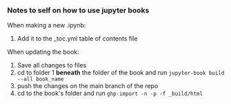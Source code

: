 ### Notes to self on how to use jupyter books

When making a new .ipynb:

1. Add it to the _toc.yml table of contents file


When updating the book:

1. Save all changes to files
2. cd to folder 1 **beneath** the folder of the book and run `jupyter-book build --all book_name`
3. push the changes on the main branch of the repo
4. cd to the book's folder and run `ghp-import -n -p -f _build/html`
